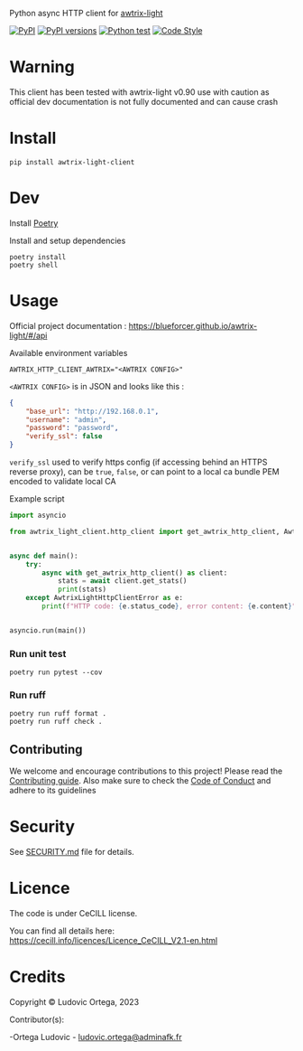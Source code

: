 Python async HTTP client for [awtrix-light](https://github.com/Blueforcer/awtrix-light)

[![PyPI](https://img.shields.io/pypi/v/awtrix-light-client.svg)](https://pypi.python.org/pypi/awtrix-light-client)
[![PyPI versions](https://img.shields.io/pypi/pyversions/awtrix-light-client.svg)](https://pypi.python.org/pypi/awtrix-light-client)
[![Python test](https://github.com/M0NsTeRRR/awtrix-light-client/actions/workflows/test.yml/badge.svg)](https://github.com/M0NsTeRRR/awtrix-light-client/actions/workflows/test.yml)
[![Code Style](https://img.shields.io/badge/code%20style-ruff-000000.svg)](https://github.com/astral-sh/ruff)

# Warning
This client has been tested with awtrix-light v0.90 use with caution as official dev documentation is not fully documented and can cause crash

# Install
```
pip install awtrix-light-client
```

# Dev
Install [Poetry](https://python-poetry.org/docs/master/#installing-with-the-official-installer)

Install and setup dependencies
```
poetry install
poetry shell
```

# Usage
Official project documentation : https://blueforcer.github.io/awtrix-light/#/api

Available environment variables
```
AWTRIX_HTTP_CLIENT_AWTRIX="<AWTRIX CONFIG>"
```

`<AWTRIX CONFIG>` is in JSON and looks like this :
```json
{
    "base_url": "http://192.168.0.1",
    "username": "admin",
    "password": "password",
    "verify_ssl": false
}
```
`verify_ssl` used to verify https config (if accessing behind an HTTPS reverse proxy), can be `true`, `false`, or can point to a local ca bundle PEM encoded to validate local CA

Example script
```py
import asyncio

from awtrix_light_client.http_client import get_awtrix_http_client, AwtrixLightHttpClientError


async def main():
    try:
        async with get_awtrix_http_client() as client:
            stats = await client.get_stats()
            print(stats)
    except AwtrixLightHttpClientError as e:
        print(f"HTTP code: {e.status_code}, error content: {e.content}")


asyncio.run(main())
```

### Run unit test
```
poetry run pytest --cov
```

### Run ruff
```
poetry run ruff format . 
poetry run ruff check .
```

## Contributing

We welcome and encourage contributions to this project! Please read the [Contributing guide](CONTRIBUTING.md). Also make sure to check the [Code of Conduct](CODE_OF_CONDUCT.md) and adhere to its guidelines

# Security

See [SECURITY.md](SECURITY.md) file for details.

# Licence

The code is under CeCILL license.

You can find all details here: https://cecill.info/licences/Licence_CeCILL_V2.1-en.html

# Credits

Copyright © Ludovic Ortega, 2023

Contributor(s):

-Ortega Ludovic - ludovic.ortega@adminafk.fr